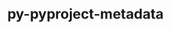 ---
title: "py-pyproject-metadata"
layout: cache
categories: [package, develop-2023-10-29]
meta: {"versions": ["0.7.1"], "compilers": ["apple-clang@=15.0.0", "cce@=15.0.1", "gcc@=11.1.0", "gcc@=11.3.0", "gcc@=11.4.0", "gcc@=12.1.0", "gcc@=9.4.0", "oneapi@=2023.2.0"], "oss": ["rhel8", "ubuntu20.04", "ubuntu22.04", "ventura"], "platforms": ["darwin", "linux"], "targets": ["aarch64", "neoverse_v1", "ppc64le", "x86_64_v3", "zen4"], "stacks": ["data-vis-sdk", "e4s", "e4s-cray-rhel", "e4s-neoverse_v1", "e4s-oneapi", "e4s-power", "e4s-rocm-external", "ml-darwin-aarch64-mps", "ml-linux-x86_64-cpu", "ml-linux-x86_64-cuda", "ml-linux-x86_64-rocm", "root", "tutorial"], "num_specs": 20, "num_specs_by_stack": {"ml-darwin-aarch64-mps": 2, "root": 20, "e4s-cray-rhel": 1, "e4s-neoverse_v1": 3, "e4s-power": 3, "data-vis-sdk": 1, "e4s-rocm-external": 1, "e4s": 3, "e4s-oneapi": 3, "ml-linux-x86_64-rocm": 3, "ml-linux-x86_64-cpu": 3, "ml-linux-x86_64-cuda": 3, "tutorial": 1}}
spec_details: [{"hash": "vp3eji7lkiywaibjoudsp2wv5hnuqn4o", "compiler": "apple-clang@=15.0.0", "versions": ["0.7.1"], "os": "ventura", "platform": "darwin", "target": "aarch64", "variants": ["build_system=python_pip"], "stacks": ["ml-darwin-aarch64-mps", "root"], "size": "-", "tarball": "https://binaries.spack.io/releases/develop-2023-10-29/build_cache/darwin-ventura-aarch64/apple-clang-15.0.0/py-pyproject-metadata-0.7.1/darwin-ventura-aarch64-apple-clang-15.0.0-py-pyproject-metadata-0.7.1-vp3eji7lkiywaibjoudsp2wv5hnuqn4o.spack"}, {"hash": "dm2464bn4ojbsrahesm5igkgzfalmxmi", "compiler": "apple-clang@=15.0.0", "versions": ["0.7.1"], "os": "ventura", "platform": "darwin", "target": "aarch64", "variants": ["build_system=python_pip"], "stacks": ["ml-darwin-aarch64-mps", "root"], "size": "-", "tarball": "https://binaries.spack.io/releases/develop-2023-10-29/build_cache/darwin-ventura-aarch64/apple-clang-15.0.0/py-pyproject-metadata-0.7.1/darwin-ventura-aarch64-apple-clang-15.0.0-py-pyproject-metadata-0.7.1-dm2464bn4ojbsrahesm5igkgzfalmxmi.spack"}, {"hash": "7mnmxxaerkdhdttxweyabbuycuf7zgno", "compiler": "cce@=15.0.1", "versions": ["0.7.1"], "os": "rhel8", "platform": "linux", "target": "zen4", "variants": ["build_system=python_pip"], "stacks": ["e4s-cray-rhel", "root"], "size": "-", "tarball": "https://binaries.spack.io/releases/develop-2023-10-29/build_cache/linux-rhel8-zen4/cce-15.0.1/py-pyproject-metadata-0.7.1/linux-rhel8-zen4-cce-15.0.1-py-pyproject-metadata-0.7.1-7mnmxxaerkdhdttxweyabbuycuf7zgno.spack"}, {"hash": "k5cggcdck4wtromtxj3ll7trz4de6t2r", "compiler": "gcc@=11.4.0", "versions": ["0.7.1"], "os": "ubuntu20.04", "platform": "linux", "target": "neoverse_v1", "variants": ["build_system=python_pip"], "stacks": ["root", "e4s-neoverse_v1"], "size": "-", "tarball": "https://binaries.spack.io/releases/develop-2023-10-29/build_cache/linux-ubuntu20.04-neoverse_v1/gcc-11.4.0/py-pyproject-metadata-0.7.1/linux-ubuntu20.04-neoverse_v1-gcc-11.4.0-py-pyproject-metadata-0.7.1-k5cggcdck4wtromtxj3ll7trz4de6t2r.spack"}, {"hash": "5vfprovrv475e4vvbtca3kdak7t3w5fm", "compiler": "gcc@=11.4.0", "versions": ["0.7.1"], "os": "ubuntu20.04", "platform": "linux", "target": "neoverse_v1", "variants": ["build_system=python_pip"], "stacks": ["root", "e4s-neoverse_v1"], "size": "-", "tarball": "https://binaries.spack.io/releases/develop-2023-10-29/build_cache/linux-ubuntu20.04-neoverse_v1/gcc-11.4.0/py-pyproject-metadata-0.7.1/linux-ubuntu20.04-neoverse_v1-gcc-11.4.0-py-pyproject-metadata-0.7.1-5vfprovrv475e4vvbtca3kdak7t3w5fm.spack"}, {"hash": "xosfqtbzudpojctwppflhtljmeduj66d", "compiler": "gcc@=11.4.0", "versions": ["0.7.1"], "os": "ubuntu20.04", "platform": "linux", "target": "neoverse_v1", "variants": ["build_system=python_pip"], "stacks": ["root", "e4s-neoverse_v1"], "size": "-", "tarball": "https://binaries.spack.io/releases/develop-2023-10-29/build_cache/linux-ubuntu20.04-neoverse_v1/gcc-11.4.0/py-pyproject-metadata-0.7.1/linux-ubuntu20.04-neoverse_v1-gcc-11.4.0-py-pyproject-metadata-0.7.1-xosfqtbzudpojctwppflhtljmeduj66d.spack"}, {"hash": "5eokfeprwfn5lqsghbm47bvc4apeq6ya", "compiler": "gcc@=9.4.0", "versions": ["0.7.1"], "os": "ubuntu20.04", "platform": "linux", "target": "ppc64le", "variants": ["build_system=python_pip"], "stacks": ["root", "e4s-power"], "size": "-", "tarball": "https://binaries.spack.io/releases/develop-2023-10-29/build_cache/linux-ubuntu20.04-ppc64le/gcc-9.4.0/py-pyproject-metadata-0.7.1/linux-ubuntu20.04-ppc64le-gcc-9.4.0-py-pyproject-metadata-0.7.1-5eokfeprwfn5lqsghbm47bvc4apeq6ya.spack"}, {"hash": "4fuejhk5igiug6zmm5fiywzw4wasqald", "compiler": "gcc@=9.4.0", "versions": ["0.7.1"], "os": "ubuntu20.04", "platform": "linux", "target": "ppc64le", "variants": ["build_system=python_pip"], "stacks": ["root", "e4s-power"], "size": "-", "tarball": "https://binaries.spack.io/releases/develop-2023-10-29/build_cache/linux-ubuntu20.04-ppc64le/gcc-9.4.0/py-pyproject-metadata-0.7.1/linux-ubuntu20.04-ppc64le-gcc-9.4.0-py-pyproject-metadata-0.7.1-4fuejhk5igiug6zmm5fiywzw4wasqald.spack"}, {"hash": "g5crn7eqcchrmkmatws3gwmao2v7kdbx", "compiler": "gcc@=9.4.0", "versions": ["0.7.1"], "os": "ubuntu20.04", "platform": "linux", "target": "ppc64le", "variants": ["build_system=python_pip"], "stacks": ["root", "e4s-power"], "size": "-", "tarball": "https://binaries.spack.io/releases/develop-2023-10-29/build_cache/linux-ubuntu20.04-ppc64le/gcc-9.4.0/py-pyproject-metadata-0.7.1/linux-ubuntu20.04-ppc64le-gcc-9.4.0-py-pyproject-metadata-0.7.1-g5crn7eqcchrmkmatws3gwmao2v7kdbx.spack"}, {"hash": "oc5i5kwo4qssc74kbardi2nwlldnn6bb", "compiler": "gcc@=11.1.0", "versions": ["0.7.1"], "os": "ubuntu20.04", "platform": "linux", "target": "x86_64_v3", "variants": ["build_system=python_pip"], "stacks": ["data-vis-sdk", "root"], "size": "-", "tarball": "https://binaries.spack.io/releases/develop-2023-10-29/build_cache/linux-ubuntu20.04-x86_64_v3/gcc-11.1.0/py-pyproject-metadata-0.7.1/linux-ubuntu20.04-x86_64_v3-gcc-11.1.0-py-pyproject-metadata-0.7.1-oc5i5kwo4qssc74kbardi2nwlldnn6bb.spack"}, {"hash": "hldwic6q7z3yccvepprcrmzw5d46wzu3", "compiler": "gcc@=11.4.0", "versions": ["0.7.1"], "os": "ubuntu20.04", "platform": "linux", "target": "x86_64_v3", "variants": ["build_system=python_pip"], "stacks": ["e4s-rocm-external", "e4s", "root"], "size": "-", "tarball": "https://binaries.spack.io/releases/develop-2023-10-29/build_cache/linux-ubuntu20.04-x86_64_v3/gcc-11.4.0/py-pyproject-metadata-0.7.1/linux-ubuntu20.04-x86_64_v3-gcc-11.4.0-py-pyproject-metadata-0.7.1-hldwic6q7z3yccvepprcrmzw5d46wzu3.spack"}, {"hash": "aucmyh4t6yy5bbb33qre5v2zvyoav73t", "compiler": "gcc@=11.4.0", "versions": ["0.7.1"], "os": "ubuntu20.04", "platform": "linux", "target": "x86_64_v3", "variants": ["build_system=python_pip"], "stacks": ["e4s", "root"], "size": "-", "tarball": "https://binaries.spack.io/releases/develop-2023-10-29/build_cache/linux-ubuntu20.04-x86_64_v3/gcc-11.4.0/py-pyproject-metadata-0.7.1/linux-ubuntu20.04-x86_64_v3-gcc-11.4.0-py-pyproject-metadata-0.7.1-aucmyh4t6yy5bbb33qre5v2zvyoav73t.spack"}, {"hash": "ereiybfmt2jm34gsstbirlrc3woecglm", "compiler": "gcc@=11.4.0", "versions": ["0.7.1"], "os": "ubuntu20.04", "platform": "linux", "target": "x86_64_v3", "variants": ["build_system=python_pip"], "stacks": ["e4s", "root"], "size": "-", "tarball": "https://binaries.spack.io/releases/develop-2023-10-29/build_cache/linux-ubuntu20.04-x86_64_v3/gcc-11.4.0/py-pyproject-metadata-0.7.1/linux-ubuntu20.04-x86_64_v3-gcc-11.4.0-py-pyproject-metadata-0.7.1-ereiybfmt2jm34gsstbirlrc3woecglm.spack"}, {"hash": "he7lyx4uuqy4sovz2yrwpywbmevmme4f", "compiler": "oneapi@=2023.2.0", "versions": ["0.7.1"], "os": "ubuntu20.04", "platform": "linux", "target": "x86_64_v3", "variants": ["build_system=python_pip"], "stacks": ["e4s-oneapi", "root"], "size": "-", "tarball": "https://binaries.spack.io/releases/develop-2023-10-29/build_cache/linux-ubuntu20.04-x86_64_v3/oneapi-2023.2.0/py-pyproject-metadata-0.7.1/linux-ubuntu20.04-x86_64_v3-oneapi-2023.2.0-py-pyproject-metadata-0.7.1-he7lyx4uuqy4sovz2yrwpywbmevmme4f.spack"}, {"hash": "vcdxhdgjpgxuhc2tdwfa66jd3duknjky", "compiler": "oneapi@=2023.2.0", "versions": ["0.7.1"], "os": "ubuntu20.04", "platform": "linux", "target": "x86_64_v3", "variants": ["build_system=python_pip"], "stacks": ["e4s-oneapi", "root"], "size": "-", "tarball": "https://binaries.spack.io/releases/develop-2023-10-29/build_cache/linux-ubuntu20.04-x86_64_v3/oneapi-2023.2.0/py-pyproject-metadata-0.7.1/linux-ubuntu20.04-x86_64_v3-oneapi-2023.2.0-py-pyproject-metadata-0.7.1-vcdxhdgjpgxuhc2tdwfa66jd3duknjky.spack"}, {"hash": "p7qks753b2wh3ofh6vsivo62xnkjllzx", "compiler": "oneapi@=2023.2.0", "versions": ["0.7.1"], "os": "ubuntu20.04", "platform": "linux", "target": "x86_64_v3", "variants": ["build_system=python_pip"], "stacks": ["e4s-oneapi", "root"], "size": "-", "tarball": "https://binaries.spack.io/releases/develop-2023-10-29/build_cache/linux-ubuntu20.04-x86_64_v3/oneapi-2023.2.0/py-pyproject-metadata-0.7.1/linux-ubuntu20.04-x86_64_v3-oneapi-2023.2.0-py-pyproject-metadata-0.7.1-p7qks753b2wh3ofh6vsivo62xnkjllzx.spack"}, {"hash": "sw3b5kq5gck2crkgklune62phzxygsym", "compiler": "gcc@=11.3.0", "versions": ["0.7.1"], "os": "ubuntu22.04", "platform": "linux", "target": "x86_64_v3", "variants": ["build_system=python_pip"], "stacks": ["ml-linux-x86_64-rocm", "ml-linux-x86_64-cpu", "root", "ml-linux-x86_64-cuda"], "size": "-", "tarball": "https://binaries.spack.io/releases/develop-2023-10-29/build_cache/linux-ubuntu22.04-x86_64_v3/gcc-11.3.0/py-pyproject-metadata-0.7.1/linux-ubuntu22.04-x86_64_v3-gcc-11.3.0-py-pyproject-metadata-0.7.1-sw3b5kq5gck2crkgklune62phzxygsym.spack"}, {"hash": "llxovplsksdzdpsbc7uazbz4oct6avyr", "compiler": "gcc@=11.3.0", "versions": ["0.7.1"], "os": "ubuntu22.04", "platform": "linux", "target": "x86_64_v3", "variants": ["build_system=python_pip"], "stacks": ["ml-linux-x86_64-rocm", "ml-linux-x86_64-cpu", "root", "ml-linux-x86_64-cuda"], "size": "-", "tarball": "https://binaries.spack.io/releases/develop-2023-10-29/build_cache/linux-ubuntu22.04-x86_64_v3/gcc-11.3.0/py-pyproject-metadata-0.7.1/linux-ubuntu22.04-x86_64_v3-gcc-11.3.0-py-pyproject-metadata-0.7.1-llxovplsksdzdpsbc7uazbz4oct6avyr.spack"}, {"hash": "ahrcn7aaox3hdxeu66wic6dgh2tulhgn", "compiler": "gcc@=11.3.0", "versions": ["0.7.1"], "os": "ubuntu22.04", "platform": "linux", "target": "x86_64_v3", "variants": ["build_system=python_pip"], "stacks": ["ml-linux-x86_64-rocm", "ml-linux-x86_64-cpu", "root", "ml-linux-x86_64-cuda"], "size": "-", "tarball": "https://binaries.spack.io/releases/develop-2023-10-29/build_cache/linux-ubuntu22.04-x86_64_v3/gcc-11.3.0/py-pyproject-metadata-0.7.1/linux-ubuntu22.04-x86_64_v3-gcc-11.3.0-py-pyproject-metadata-0.7.1-ahrcn7aaox3hdxeu66wic6dgh2tulhgn.spack"}, {"hash": "4wvbfdwaibvhdjvylhbmu44hxjp7awyp", "compiler": "gcc@=12.1.0", "versions": ["0.7.1"], "os": "ubuntu22.04", "platform": "linux", "target": "x86_64_v3", "variants": ["build_system=python_pip"], "stacks": ["tutorial", "root"], "size": "-", "tarball": "https://binaries.spack.io/releases/develop-2023-10-29/build_cache/linux-ubuntu22.04-x86_64_v3/gcc-12.1.0/py-pyproject-metadata-0.7.1/linux-ubuntu22.04-x86_64_v3-gcc-12.1.0-py-pyproject-metadata-0.7.1-4wvbfdwaibvhdjvylhbmu44hxjp7awyp.spack"}]
---